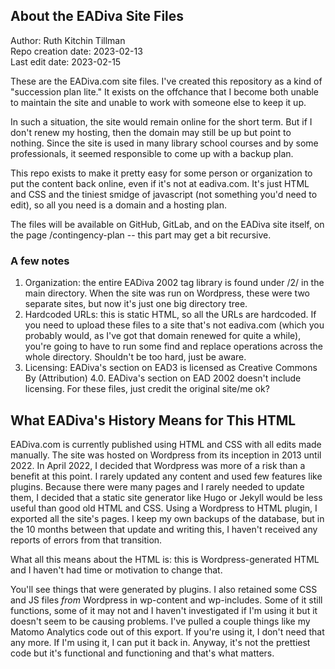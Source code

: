 ## About the EADiva Site Files

Author: Ruth Kitchin Tillman<br/> 
Repo creation date: 2023-02-13<br/>
Last edit date: 2023-02-15

These are the EADiva.com site files. I've created this repository as a kind of "succession plan lite." It exists on the offchance that I become both unable to maintain the site and unable to work with someone else to keep it up.

In such a situation, the site would remain online for the short term. But if I don't renew my hosting, then the domain may still be up but point to nothing. Since the site is used in many library school courses and by some professionals, it seemed responsible to come up with a backup plan.

This repo exists to make it pretty easy for some person or organization to put the content back online, even if it's not at eadiva.com. It's just HTML and CSS and the tiniest smidge of javascript (not something you'd need to edit), so all you need is a domain and a hosting plan.

The files will be available on GitHub, GitLab, and on the EADiva site itself, on the page /contingency-plan -- this part may get a bit recursive.

### A few notes
 
1. Organization: the entire EADiva 2002 tag library is found under /2/ in the main directory. When the site was run on Wordpress, these were two separate sites, but now it's just one big directory tree.
2. Hardcoded URLs: this is static HTML, so all the URLs are hardcoded. If you need to upload these files to a site that's not eadiva.com (which you probably would, as I've got that domain renewed for quite a while), you're going to have to run some find and replace operations across the whole directory. Shouldn't be too hard, just be aware.
3. Licensing: EADiva's section on EAD3 is licensed as Creative Commons By (Attribution) 4.0. EADiva's section on EAD 2002 doesn't include licensing. For these files, just credit the original site/me ok?

## What EADiva's History Means for This HTML

EADiva.com is currently published using HTML and CSS with all edits made manually. The site was hosted on Wordpress from its inception in 2013 until 2022. In April 2022, I decided that Wordpress was more of a risk than a benefit at this point. I rarely updated any content and used few features like plugins. Because there were many pages and I rarely needed to update them, I decided that a static site generator like Hugo or Jekyll would be less useful than good old HTML and CSS. Using a Wordpress to HTML plugin, I exported all the site's pages. I keep my own backups of the database, but in the 10 months between that update and writing this, I haven't received any reports of errors from that transition.

What all this means about the HTML is: this is Wordpress-generated HTML and I haven't had time or motivation to change that.

You'll see things that were generated by plugins. I also retained some CSS and JS files _from_ Wordpress in wp-content and wp-includes. Some of it still functions, some of it may not and I haven't investigated if I'm using it but it doesn't seem to be causing problems. I've pulled a couple things like my Matomo Analytics code out of this export. If you're using it, I don't need that any more. If I'm using it, I can put it back in. Anyway, it's not the prettiest code but it's functional and functioning and that's what matters.

